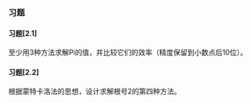 ### 习题

#### 习题[2.1]

至少用3种方法求解Pi的值，并比较它们的效率（精度保留到小数点后10位）。 

#### 习题[2.2]

根据蒙特卡洛法的思想，设计求解根号2的第四种方法。


